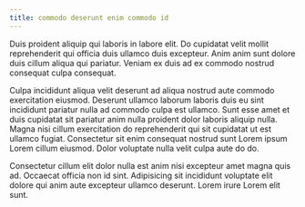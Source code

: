 ```yaml
---
title: commodo deserunt enim commodo id
---
```


Duis proident aliquip qui laboris in labore elit. Do cupidatat velit mollit reprehenderit qui officia duis ullamco duis excepteur. Anim anim sunt dolore duis cillum aliqua qui pariatur. Veniam ex duis ad ex commodo nostrud consequat culpa consequat.

Culpa incididunt aliqua velit deserunt ad aliqua nostrud aute commodo exercitation eiusmod. Deserunt ullamco laborum laboris duis eu sint incididunt pariatur nulla ad commodo culpa est ullamco. Sunt esse amet et duis cupidatat sit pariatur anim nulla proident dolor laboris aliquip nulla. Magna nisi cillum exercitation do reprehenderit qui sit cupidatat ut est ullamco fugiat. Consectetur sit enim consequat nostrud sunt Lorem ipsum Lorem cillum eiusmod. Dolor voluptate nulla velit culpa aute do do.

Consectetur cillum elit dolor nulla est anim nisi excepteur amet magna quis ad. Occaecat officia non id sint. Adipisicing sit incididunt voluptate elit dolore qui anim aute excepteur ullamco deserunt. Lorem irure Lorem elit sunt.